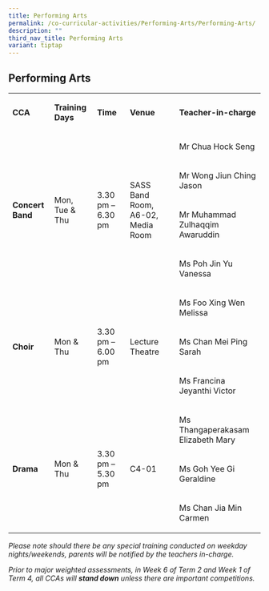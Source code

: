 ```yaml
---
title: Performing Arts
permalink: /co-curricular-activities/Performing-Arts/Performing-Arts/
description: ""
third_nav_title: Performing Arts
variant: tiptap
---
```

<h2>Performing Arts</h2><table><tbody><tr><td rowspan="1" colspan="1"><p><strong>CCA</strong></p></td><td rowspan="1" colspan="1"><p><strong>Training Days</strong></p></td><td rowspan="1" colspan="1"><p><strong>Time</strong></p></td><td rowspan="1" colspan="1"><p><strong>Venue</strong></p></td><td rowspan="1" colspan="1"><p><strong>Teacher-in-charge</strong></p></td></tr><tr><td rowspan="4" colspan="1"><p><strong>Concert Band</strong></p></td><td rowspan="4" colspan="1"><p>Mon, Tue &amp; Thu</p></td><td rowspan="4" colspan="1"><p>3.30 pm – 6.30 pm</p></td><td rowspan="4" colspan="1"><p>SASS Band Room, A6-02, Media Room</p></td><td rowspan="1" colspan="1"><p>Mr Chua Hock Seng</p></td></tr><tr><td rowspan="1" colspan="1"><p>Mr Wong Jiun Ching Jason</p></td></tr><tr><td rowspan="1" colspan="1"><p>Mr Muhammad Zulhaqqim Awaruddin</p></td></tr><tr><td rowspan="1" colspan="1"><p>Ms Poh Jin Yu Vanessa</p></td></tr><tr><td rowspan="3" colspan="1"><p><strong>Choir</strong></p></td><td rowspan="3" colspan="1"><p>Mon &amp; Thu</p></td><td rowspan="3" colspan="1"><p>3.30 pm – 6.00 pm</p></td><td rowspan="3" colspan="1"><p>Lecture Theatre</p></td><td rowspan="1" colspan="1"><p>Ms Foo Xing Wen Melissa</p></td></tr><tr><td rowspan="1" colspan="1"><p>Ms Chan Mei Ping Sarah</p></td></tr><tr><td rowspan="1" colspan="1"><p>Ms Francina Jeyanthi Victor</p></td></tr><tr><td rowspan="3" colspan="1"><p><strong>Drama</strong></p></td><td rowspan="3" colspan="1"><p>Mon &amp; Thu</p></td><td rowspan="3" colspan="1"><p>3.30 pm – 5.30 pm</p></td><td rowspan="3" colspan="1"><p>C4-01</p></td><td rowspan="1" colspan="1"><p>Ms Thangaperakasam Elizabeth Mary</p></td></tr><tr><td rowspan="1" colspan="1"><p>Ms Goh Yee Gi Geraldine</p></td></tr><tr><td rowspan="1" colspan="1"><p>Ms Chan Jia Min Carmen</p></td></tr></tbody></table><p><em>Please note should there be any special training conducted on weekday nights/weekends, parents will be notified by the teachers in-charge.</em></p><p><em>Prior to major weighted assessments, in Week 6 of Term 2 and Week 1 of Term 4, all CCAs will&nbsp;</em><strong><em>stand down</em></strong><em>&nbsp;unless there are important competitions.</em></p>